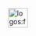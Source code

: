 <div align="left"><a href="http://www.gamedev.net/page/resources/\_/technical/graphics-programming-and-theory/quadtrees-r1303">
    <img src="https://api.iconify.design/logos/facebook.svg" alt="logos:facebook" height="40" />
    </a>
</div>
